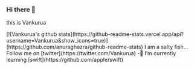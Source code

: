 ### Hi there 👋  
this is Vankurua  
<div algin="right"> [![Vankurua's github stats](https://github-readme-stats.vercel.app/api?username=Vankurua&show_icons=true)](https://github.com/anuraghazra/github-readme-stats)
I am a salty fish...  
Follow me on [twitter](https://twitter.com/Vankurua)
-🌱 I’m currently learning [swift](https://github.com/apple/swift)   
 

<!--
**Vankurua/Vankurua** is a ✨ _special_ ✨ repository because its `README.md` (this file) appears on your GitHub profile.

Here are some ideas to get you started:

- 🔭 I’m currently working on ...
- 🌱 I’m currently learning swift
- 👯 I’m looking to collaborate on ...
- 🤔 I’m looking for help with ...
- 💬 Ask me about ...
- 📫 How to reach me: ...
- 😄 Pronouns: ...
- ⚡ Fun fact: ...
-->
